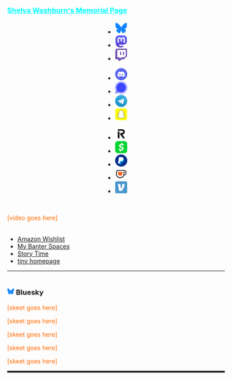<script src="https://www.gstatic.com/firebasejs/5.1.0/firebase-app.js"></script>
<script src="https://www.gstatic.com/firebasejs/5.1.0/firebase-database.js"></script>
<script src="/assets/js/home.js"></script>
<section>
	<script src="/assets/js/hash-redirect.js"></script>
	<div id="mom" class="holder center">
		<h3 style="padding-top: 1em;"><a href="/mom" style="color:#0ff;">Shelva Washburn's Memorial Page</a></h3>
	</div>
	<div class="holder center" style="width:fit-content; margin-right:auto; margin-left:auto; padding:0;">
		<nav>
			<ul>
				<li><a href="https://bsky.app/profile/rev.lunar.gay" target="_blank"><img src="/assets/img/app/bluesky.png" alt="Bluesky icon" style="width:2em; height:2em;"></a></li>
				<li><a href="https://mas.to/@lunar" rel="me" target="_blank"><img src="/assets/img/app/mastodon.png" alt="Mastodon icon" style="width:2em; height:2em;"></a></li>
				<li><a href="https://www.twitch.tv/rev_lunar" target="_blank"><img src="/assets/img/app/twitch.png" alt="Twitch icon" style="width:2em; height:2em;"></a></li>
			</ul>
		</nav>
	</div>
	<div class="holder center" style="width:fit-content; margin-right:auto; margin-left:auto; padding:0;">
		<nav>
			<ul>
				<li><a href="https://discordapp.com/users/206291426932293634" target="_blank"><img src="/assets/img/app/discord.png" alt="Discord icon" style="width:2em; height:2em;"></a></li>
				<li><a href="https://signal.me/#eu/5wVHt-6sC3it1B4v4usgevbr8WQkYQEEG6h4ZkBmX45Qqwr4fTFJubT4UMPv2M3z" target="_blank"><img src="/assets/img/app/signal.png" alt="Signal icon" style="width:2em; height:2em;"></a></li>
				<li><a href="https://t.me/Rev_Lunar" target="_blank"><img src="/assets/img/app/telegram.png" alt="Telegram icon" style="width:2em; height:2em;"></a></li>
				<li><a href="https://www.snapchat.com/add/rev_lunar" target="_blank"><img src="/assets/img/app/snapchat.png" alt="Snapchat icon" style="width:2em; height:2em;"></a></li>
			</ul>
		</nav>
	</div>
	<div class="holder center" style="width:fit-content; margin-right:auto; margin-left:auto; padding:0;">
		<nav>
			<ul>
				<li><a href="https://revolut.me/revlunar" target="_blank"><img src="/assets/img/app/revolut.png" alt="Revolut icon" style="width:2em; height:2em;"></a></li>
				<li><a href="https://cash.app/$revlunar" target="_blank"><img src="/assets/img/app/cashapp.png" alt="Cashapp icon" style="width:2em; height:2em;"></a></li>
				<li><a href="https://www.paypal.me/lunartiger" target="_blank"><img src="/assets/img/app/paypal.png" alt="PayPal icon" style="width:2em; height:2em;"></a></li>
				<li><a href="https://ko-fi.com/rev_lunar" target="_blank"><img src="/assets/img/app/kofi.png" alt="KoFi icon" style="width:2em; height:2em;"></a></li>
				<li><a href="https://account.venmo.com/u/rev_lunar" target="_blank"><img src="/assets/img/app/venmo.png" alt="Venmo icon" style="width:2em; height:2em;"></a></li>
			</ul>
		</nav>
	</div>
	<iframe id="musicembed" allow="encrypted-media" class="jsstuff" style="max-width:100%;height:0px;width:0px;border: 0px" allowfullscreen="true"></iframe>
	<noscript><p style="color:#ff6900">[video goes here]</p></noscript>
	<hr style="height:4px; visibility:hidden;" class="jsstuff">
	<div class="holder center">
		<nav>
			<ul>
				<li><a href="https://www.amazon.com/hz/wishlist/ls/3BFK7H90M9CFT" id="amazon-wishlist" target="_blank">Amazon Wishlist</a></li>
				<li><a href="https://rev.lunar.gay/banter" id="banter-spaces">My Banter Spaces</a></li>
				<li><a href="https://story-time.bant.ing">Story Time</a></li>
				<li><a href="https://lunar.bant.ing">tiny homepage</a></li>
			</ul>
		</nav>
	</div>
	<hr>
	<h3 style="padding-top: 1em;"><a href="https://bsky.app/profile/rev.lunar.gay" target="_blank"><img src="/assets/img/app/bluesky.png" alt="Bluesky icon" style="width:1em; height:1em;"></a> Bluesky</h3>
	<script type="module" src="https://cdn.jsdelivr.net/npm/bsky-embed/dist/bsky-embed.es.js" async></script>
	<bsky-embed username="rev.lunar.gay" mode="dark" limit="5" style="text-align:left;"></bsky-embed>
	<noscript>
		<p style="color:#ff6900">[skeet goes here]</p>
		<p style="color:#ff6900">[skeet goes here]</p>
		<p style="color:#ff6900">[skeet goes here]</p>
		<p style="color:#ff6900">[skeet goes here]</p>
		<p style="color:#ff6900">[skeet goes here]</p>
	</noscript>
	<hr style="height:4px;">
	<!--<div id="mastodon" class="holder center" style="padding: 8px 1% 0;">
		<iframe id="mastodon-feed" allowfullscreen sandbox="allow-top-navigation allow-scripts" width="98%" height="569" style="max-width:369;" src="https://www.mastofeed.com/apiv2/feed?userurl=https%3A%2F%2Fmas.to%2Fusers%2Flunar&theme=dark&size=77&header=false&replies=false&boosts=true"></iframe>
		<p style="font-size:10px;"><a rel="me" href="https://mas.to/@lunar" target="_blank" id="mastodon-link" data-parent="social">open full timeline</a></p>
	</div>-->
	<div id="messageembed" class="holder center jsstuff"></div>
	<!--
		<div id="lunar-location" class="holder center"></div>
		<hr style="height:4px; visibility:hidden;">
		<script src="https://mas.to/embed.js" async="async"></script>
	<!---->
</section>
<script>(()=>{const a = document.getElementById('navhome'); if(!!a){a.style.backgroundColor = "#077"};})();</script>